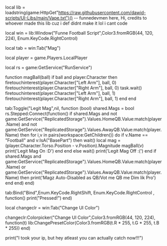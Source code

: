 local lib = loadstring(game:HttpGet"https://raw.githubusercontent.com/dawid-scripts/UI-Libs/main/Vape.txt")() -- funnedevmen here, Hi, credits to whoever made this lib cuz i def didnt make it lol i cant code

local win = lib:Window("Funne Football Script",Color3.fromRGB(44, 120, 224), Enum.KeyCode.RightControl)

local tab = win:Tab("Mag")

local player = game.Players.LocalPlayer

local rs = game:GetService("RunService")




function magBall(ball)
   if ball and player.Character then
       firetouchinterest(player.Character["Left Arm"], ball, 0)
       firetouchinterest(player.Character["Right Arm"], ball, 0)
       task.wait()
       firetouchinterest(player.Character["Left Arm"], ball, 1)
       firetouchinterest(player.Character["Right Arm"], ball, 1)
   end
end

tab:Toggle("Legit Mag",nil, function (bool)
    shared.Mags = bool
    rs.Stepped:Connect(function()
    if shared.Mags and not game:GetService("ReplicatedStorage").Values.HomeQB.Value:match(player.Name) and not game:GetService("ReplicatedStorage").Values.AwayQB.Value:match(player.Name) then
       for i,v in pairs(workspace:GetChildren()) do
           if v.Name == "Football" and v:IsA("BasePart") then
               wait()
               local mag = (player.Character.Torso.Position - v.Position).Magnitude
               magBall(v)
               print('Legit Mag On :D')
           end
        end
    else
        wait()
        print('Legit Mag Off :(')
    end
    if shared.Mags and game:GetService("ReplicatedStorage").Values.HomeQB.Value:match(player.Name) or game:GetService("ReplicatedStorage").Values.AwayQB.Value:match(player.Name) then
        print('Magz Auto-Disabled as QB/Vot me QB me Dim lik Pro')
    end
end)
end)


tab:Bind("Bind",Enum.KeyCode.RightShift, Enum.KeyCode.RightControl , function()
print("Pressed!")
end)

local changeclr = win:Tab("Change UI Color")

changeclr:Colorpicker("Change UI Color",Color3.fromRGB(44, 120, 224), function(t)
lib:ChangePresetColor(Color3.fromRGB(t.R * 255,  t.G * 255, t.B * 255))
end)

print("I took your ip, but hey atleast you can actually catch now!!!")

